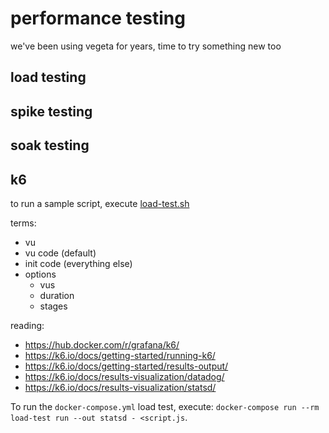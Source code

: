 # performance testing

we've been using vegeta for years, time to try something new too

## load testing

## spike testing

## soak testing

## k6

to run a sample script, execute [load-test.sh](./load-test.sh)

terms:

* vu
* vu code (default)
* init code (everything else)
* options
  * vus
  * duration
  * stages

reading:

* https://hub.docker.com/r/grafana/k6/
* https://k6.io/docs/getting-started/running-k6/
* https://k6.io/docs/getting-started/results-output/
* https://k6.io/docs/results-visualization/datadog/
* https://k6.io/docs/results-visualization/statsd/

To run the `docker-compose.yml` load test, execute: `docker-compose run --rm load-test run --out statsd - <script.js`.